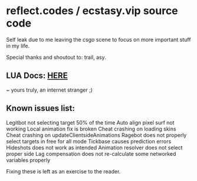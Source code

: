 # reflect.codes / ecstasy.vip source code

Self leak due to me leaving the csgo scene to focus on more important stuff in my life.

Special thanks and shoutout to: trail, asy.

## LUA Docs: [HERE](https://github.com/EcstasyVip/Ecstasy_LUA_API/wiki)

~ yours truly, an internet stranger ;) 

## Known issues list:
Legitbot not selecting target 50% of the time
Auto align pixel surf not working
Local animation fix is broken
Cheat crashing on loading skins
Cheat crashing on updateClientsideAnimations
Ragebot does not properly select targets in free for all mode
Tickbase causes prediction errors
Hideshots does not work as intended
Animation resolver does not select proper side
Lag compensation does not re-calculate some networked variables properly

Fixing these is left as an exercise to the reader.

